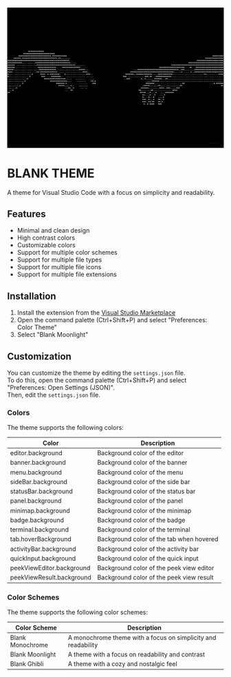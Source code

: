 ![](./logo/header.png)
# BLANK THEME 

A theme for Visual Studio Code with a focus on simplicity and readability. 

## Features
- Minimal and clean design
- High contrast colors
- Customizable colors
- Support for multiple color schemes
- Support for multiple file types
- Support for multiple file icons
- Support for multiple file extensions

## Installation
1. Install the extension from the [Visual Studio Marketplace](https://marketplace.visualstudio.com/items?itemName=BlankTheme.blank-theme)
2. Open the command palette (Ctrl+Shift+P) and select "Preferences: Color Theme"
3. Select "Blank Moonlight"

## Customization
You can customize the theme by editing the `settings.json` file.    
To do this, open the command palette (Ctrl+Shift+P) and select "Preferences: Open Settings (JSON)".    
Then, edit the `settings.json` file.    

### Colors
The theme supports the following colors:

| Color | Description |
| --- | --- |
| editor.background | Background color of the editor |
| banner.background | Background color of the banner |
| menu.background | Background color of the menu |
| sideBar.background | Background color of the side bar |
| statusBar.background | Background color of the status bar |
| panel.background | Background color of the panel |
| minimap.background | Background color of the minimap |
| badge.background | Background color of the badge |
| terminal.background | Background color of the terminal |      
| tab.hoverBackground | Background color of the tab when hovered |
| activityBar.background | Background color of the activity bar |
| quickInput.background | Background color of the quick input |
| peekViewEditor.background | Background color of the peek view editor |
| peekViewResult.background | Background color of the peek view result |    


### Color Schemes
The theme supports the following color schemes:

| Color Scheme | Description |
| --- | --- |
| Blank Monochrome | A monochrome theme with a focus on simplicity and readability |
| Blank Moonlight | A theme with a focus on readability and contrast |
| Blank Ghibli | A theme with a cozy and nostalgic feel |
